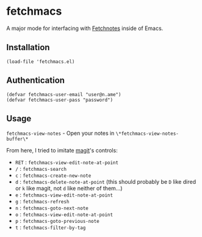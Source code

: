# fetchmacs

A major mode for interfacing with [Fetchnotes](http://www.fetchnotes.com) inside of Emacs.

## Installation

    (load-file 'fetchmacs.el)

## Authentication

    (defvar fetchmacs-user-email "user@n.ame")
    (defvar fetchmacs-user-pass "password")

## Usage

`fetchmacs-view-notes` - Open your notes in `\*fetchmacs-view-notes-buffer\*`

From here, I tried to imitate [magit](http://philjackson.github.com/magit/)'s controls:

* `RET` : `fetchmacs-view-edit-note-at-point`
* `/` : `fetchmacs-search`
* `c` : `fetchmacs-create-new-note`
* `d` : `fetchmacs-delete-note-at-point` (this should probably be `D` like dired or `k` like magit, not `d` like neither of them...)
* `e` : `fetchmacs-view-edit-note-at-point`
* `g` : `fetchmacs-refresh`
* `n` : `fetchmacs-goto-next-note`
* `o` : `fetchmacs-view-edit-note-at-point`
* `p` : `fetchmacs-goto-previous-note`
* `t` : `fetchmacs-filter-by-tag`
